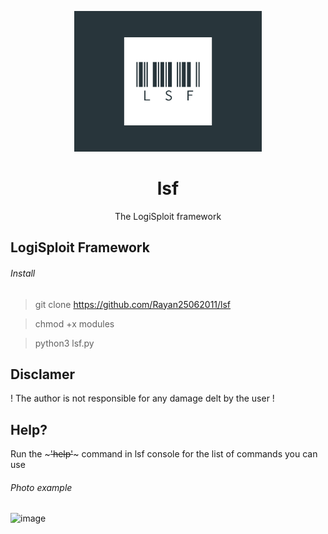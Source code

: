 <p align="center">
  <img src="lsflogo.PNG" width="300">
  <h1 align="center">lsf</h1>
  <p align="center">The LogiSploit framework</p>
</p>




## LogiSploit Framework


###### Install
> git clone https://github.com/Rayan25062011/lsf

> chmod +x modules

> python3 lsf.py



## Disclamer
! The author is not responsible for any damage delt by the user !


## Help?
Run the ~~~'help'~~~ command in lsf console for the list of commands you can use


###### Photo example


![image](https://user-images.githubusercontent.com/101386337/229138049-4209b1a1-f17b-46bf-a0aa-641ac4f18e70.jpeg)
